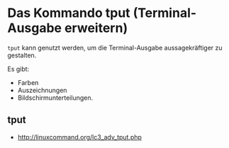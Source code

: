 # Das Kommando tput (Terminal-Ausgabe erweitern)
`tput` kann genutzt werden, um die Terminal-Ausgabe aussagekräftiger zu gestalten.<br>

Es gibt:
* Farben
* Auszeichnungen
* Bildschirmunterteilungen.

## tput
* http://linuxcommand.org/lc3_adv_tput.php

